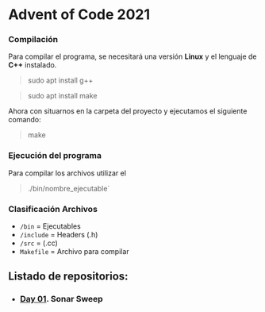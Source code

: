 # Advent of Code 2021

### Compilación
Para compilar el programa, se necesitará una versión **Linux** y el lenguaje de **C++** instalado. 
> sudo apt install g++

> sudo apt install make

Ahora con situarnos en la carpeta del proyecto y ejecutamos el siguiente comando:
> make

### Ejecución del programa
Para compilar los archivos utilizar el 
> ./bin/nombre_ejecutable`

### Clasificación Archivos
- `/bin` = Ejecutables
- `/include` = Headers (.h)
- `/src` = (.cc)
- `Makefile` = Archivo para compilar

## Listado de repositorios:

- ### [Day 01](https://github.com/alu0101128894/Advent-of-Code/tree/main/Day%2001). Sonar Sweep